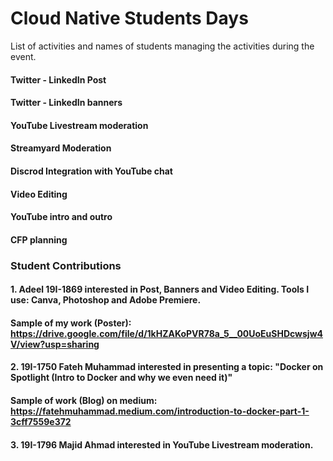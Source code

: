 # Cloud Native Students Days
List of activities and names of students managing the activities during the event.

#### Twitter - LinkedIn Post

#### Twitter - LinkedIn banners 

#### YouTube Livestream moderation 

#### Streamyard Moderation 

#### Discrod Integration with YouTube chat

#### Video Editing 

#### YouTube intro and outro 

#### CFP planning 


### Student Contributions

#### 1. Adeel 19I-1869 interested in Post, Banners and Video Editing. Tools I use: Canva, Photoshop and Adobe Premiere. 
####    Sample of my work (Poster): https://drive.google.com/file/d/1kHZAKoPVR78a_5__00UoEuSHDcwsjw4V/view?usp=sharing

#### 2. 19I-1750 Fateh Muhammad interested in presenting a topic: "Docker on Spotlight (Intro to Docker and why we even need it)"
####    Sample of work (Blog) on medium: https://fatehmuhammad.medium.com/introduction-to-docker-part-1-3cff7559e372

#### 3. 19I-1796 Majid Ahmad interested in YouTube Livestream moderation. 
